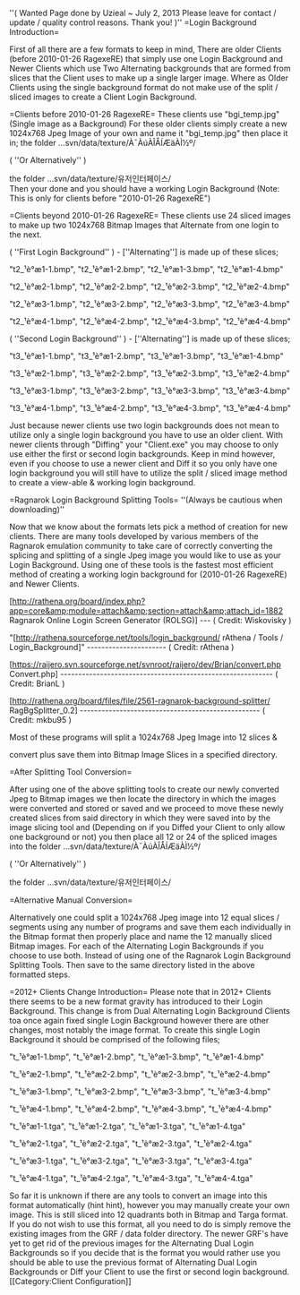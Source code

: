 ''( Wanted Page done by Uzieal ~ July 2, 2013 Please leave for contact / update / quality control reasons. Thank you! )''
=Login Background Introduction= 

First of all there are a few formats to keep in mind, There are older Clients (before 2010-01-26 RagexeRE) that simply use one Login Background and Newer Clients which use Two Alternating backgrounds that are formed from slices that the Client uses to make up a single larger image. Where as Older Clients using the single background format do not make use of the split / sliced images to create a Client Login Background. 


=Clients before 2010-01-26 RagexeRE=
These clients use "bgi_temp.jpg" (Single image as a Background)
For these older clients simply create a new 1024x768 Jpeg Image of your own and name it "bgi_temp.jpg" then place it in;
 the folder ...svn/data/texture/À¯ÀúÀÎÅÍÆäÀÌ½º/    

 ( ''Or Alternatively'' )

 the folder ...svn/data/texture/유저인터페이스/    
Then your done and you should have a working Login Background (Note: This is only for clients before "2010-01-26 RagexeRE")


=Clients beyond 2010-01-26 RagexeRE=
These clients use 24 sliced images to make up two 1024x768 Bitmap Images that Alternate from one login to the next.


( ''First Login Background'' ) - [''Alternating''] is made up of these slices;

"t2_¹è°æ1-1.bmp", "t2_¹è°æ1-2.bmp", "t2_¹è°æ1-3.bmp", "t2_¹è°æ1-4.bmp"

"t2_¹è°æ2-1.bmp", "t2_¹è°æ2-2.bmp", "t2_¹è°æ2-3.bmp", "t2_¹è°æ2-4.bmp"

"t2_¹è°æ3-1.bmp", "t2_¹è°æ3-2.bmp", "t2_¹è°æ3-3.bmp", "t2_¹è°æ3-4.bmp"

"t2_¹è°æ4-1.bmp", "t2_¹è°æ4-2.bmp", "t2_¹è°æ4-3.bmp", "t2_¹è°æ4-4.bmp"


( ''Second Login Background'' ) - [''Alternating''] is made up of these slices;

"t3_¹è°æ1-1.bmp", "t3_¹è°æ1-2.bmp", "t3_¹è°æ1-3.bmp", "t3_¹è°æ1-4.bmp"

"t3_¹è°æ2-1.bmp", "t3_¹è°æ2-2.bmp", "t3_¹è°æ2-3.bmp", "t3_¹è°æ2-4.bmp"

"t3_¹è°æ3-1.bmp", "t3_¹è°æ3-2.bmp", "t3_¹è°æ3-3.bmp", "t3_¹è°æ3-4.bmp"

"t3_¹è°æ4-1.bmp", "t3_¹è°æ4-2.bmp", "t3_¹è°æ4-3.bmp", "t3_¹è°æ4-4.bmp"

Just because newer clients use two login backgrounds does not mean to utilize only a single login background you have to use an older client. With newer clients through "Diffing" your "Client.exe" you may choose to only use either the first or second login backgrounds. Keep in mind however, even if you choose to use a newer client and Diff it so you only have one login background you will still have to utilize the split / sliced image method to create a view-able & working login background.

=Ragnarok Login Background Splitting Tools= 
''(Always be cautious when downloading)''

Now that we know about the formats lets pick a method of creation for new clients. There are many tools developed by various members of the Ragnarok emulation community to take care of correctly converting the splicing and splitting of a single Jpeg image you would like to use as your Login Background. Using one of these tools is the fastest most efficient method of creating a working login background for (2010-01-26 RagexeRE) and Newer Clients. 

[http://rathena.org/board/index.php?app=core&amp;module=attach&amp;section=attach&amp;attach_id=1882 Ragnarok Online Login Screen Generator (ROLSG)]  --- ( Credit: Wiskovisky )

"[http://rathena.sourceforge.net/tools/login_background/ rAthena / Tools / Login_Background]"  ---------------------- ( Credit: rAthena )

[https://raijero.svn.sourceforge.net/svnroot/raijero/dev/Brian/convert.php Convert.php]  ----------------------------------------------------------- ( Credit: BrianL )

[http://rathena.org/board/files/file/2561-ragnarok-background-splitter/ RagBgSplitter_0.2]  -------------------------------------------------- ( Credit: mkbu95 )

Most of these programs will split a 1024x768 Jpeg Image into 12 slices &

convert plus save them into Bitmap Image Slices in a specified directory.



=After Splitting Tool Conversion=

After using one of the above splitting tools to create our newly converted Jpeg to Bitmap images we then locate the directory in which the images were converted and stored or saved and we proceed to move these newly created slices from said directory in which they were saved into by the image slicing tool and (Depending on if you Diffed your Client to only allow one background or not) you then place all 12 or 24 of the spliced images into
 the folder ...svn/data/texture/À¯ÀúÀÎÅÍÆäÀÌ½º/    

 ( ''Or Alternatively'' )

 the folder ...svn/data/texture/유저인터페이스/    



=Alternative Manual Conversion=

Alternatively one could split a 1024x768 Jpeg image into 12 equal slices / segments using any number of programs and save them each individually in the Bitmap format then properly place and name the 12 manually sliced Bitmap images. For each of the Alternating Login Backgrounds if you choose to use both. Instead of using one of the Ragnarok Login Background Splitting Tools. Then save to the same directory listed in the above formatted steps.


=2012+ Clients Change Introduction=
Please note that in 2012+ Clients there seems to be a new format gravity has introduced to their Login Background. This change is from Dual Alternating Login Background Clients toa once again fixed single Login Background however there are other changes, most notably the image format. To create this single Login Background it should be comprised of the following files;


"t_¹è°æ1-1.bmp", "t_¹è°æ1-2.bmp", "t_¹è°æ1-3.bmp", "t_¹è°æ1-4.bmp"

"t_¹è°æ2-1.bmp", "t_¹è°æ2-2.bmp", "t_¹è°æ2-3.bmp", "t_¹è°æ2-4.bmp"

"t_¹è°æ3-1.bmp", "t_¹è°æ3-2.bmp", "t_¹è°æ3-3.bmp", "t_¹è°æ3-4.bmp"

"t_¹è°æ4-1.bmp", "t_¹è°æ4-2.bmp", "t_¹è°æ4-3.bmp", "t_¹è°æ4-4.bmp"


"t_¹è°æ1-1.tga", "t_¹è°æ1-2.tga", "t_¹è°æ1-3.tga", "t_¹è°æ1-4.tga"

"t_¹è°æ2-1.tga", "t_¹è°æ2-2.tga", "t_¹è°æ2-3.tga", "t_¹è°æ2-4.tga"

"t_¹è°æ3-1.tga", "t_¹è°æ3-2.tga", "t_¹è°æ3-3.tga", "t_¹è°æ3-4.tga"

"t_¹è°æ4-1.tga", "t_¹è°æ4-2.tga", "t_¹è°æ4-3.tga", "t_¹è°æ4-4.tga"


So far it is unknown if there are any tools to convert an image into this format automatically (hint hint), however you may manually create your own image. This is still sliced into 12 quadrants both in Bitmap and Targa format. If you do not wish to use this format, all you need to do is simply remove the existing images from the GRF / data folder directory. The newer GRF's have yet to get rid of the previous images for the Alternating Dual Login Backgrounds so if you decide that is the format you would rather use you should be able to use the previous format of Alternating Dual Login Backgrounds or Diff your Client to use the first or second login background.
[[Category:Client Configuration]]